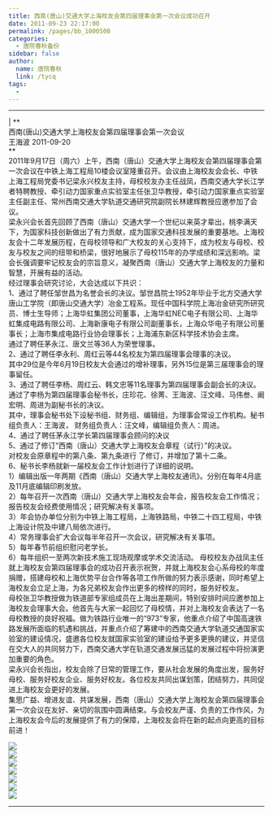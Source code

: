 ```yaml
---
title: 西南(唐山)交通大学上海校友会第四届理事会第一次会议成功召开
date: 2011-09-23 22:17:00
permalink: /pages/bb_1000500
categories: 
  - 唐院春秋备份
sidebar: false
author: 
  name: 唐院春秋
  link: /tycq
tags: 
  - 
---
```


* * *

  
|  **  
西南(唐山)交通大学上海校友会第四届理事会第一次会议  
王海波 2011-09-20  
**  
2011年9月17日（周六）上午，西南（唐山）交通大学上海校友会第四届理事会第一次会议在中铁上海工程局10楼会议室隆重召开。会议由上海校友会会长、中铁上海工程局党委书记梁永兴校友主持，母校校友办主任战凤，西南交通大学长江学者特聘教授、牵引动力国家重点实验室主任张卫华教授，牵引动力国家重点实验室主任副主任、常州西南交通大学轨道交通研究院副院长林建辉教授应邀参加了会议。  
梁永兴会长首先回顾了西南（唐山）交通大学一个世纪以来英才辈出，桃李满天下，为国家科技创新做出了有力贡献，成为国家交通科技发展的重要基地。上海校友会十二年发展历程，在母校领导和广大校友的关心支持下，成为校友与母校、校友与校友之间的纽带和桥梁，很好地展示了母校115年的办学成绩和深远影响。梁会长强调要牢记校友会的宗旨意义，凝聚西南（唐山）交通大学上海校友的力量和智慧，开展有益的活动。  
经过理事会研究讨论，大会达成以下共识：  
1、通过了聘任邹世昌为名誉会长的决议。邹世昌院士1952年毕业于北方交通大学唐山工学院（即唐山交通大学）冶金工程系。现任中国科学院上海冶金研究所研究员、博士生导师；上海华虹集团公司董事，上海华虹NEC电子有限公司、上海华虹集成电路有限公司、上海新康电子有限公司副董事长，上海众华电子有限公司董事长；上海市集成电路行业协会理事长；上海浦东新区科学技术协会主席。  
通过了聘任茅永江、唐文兰等36人为荣誉理事。  
2、通过了聘任李永利、周红云等44名校友为第四届理事会理事的决议。  
其中29位是今年6月19日校友大会通过的增补理事，另外15位是第三届理事会的理事留任。  
3、通过了聘任李杨、周红云、韩文忠等11名理事为第四届理事会副会长的决议。通过了李杨为第四届理事会秘书长，庄珍花、徐菁、王海波、汪文峰、马伟叁、阚宏明、周进为副秘书长的决议。  
其中，理事会秘书处下设秘书组、财务组、编辑组，为理事会常设工作机构。秘书组负责人：王海波， 财务组负责人：汪文峰，编辑组负责人：周进。  
4、通过了聘任茅永江学长第四届理事会顾问的决议  
5、通过了修订“西南（唐山）交通大学上海校友会章程（试行）”的决议。  
对校友会原章程中的第八条、第九条进行 了修订，并增加了第十二条。  
6、秘书长李杨就新一届校友会工作计划进行了详细的说明。  
1）编辑出版一年两期《西南（唐山）交通大学上海校友通讯》。分别在每年4月底及11月底编辑印刷发放。  
2）每年召开一次西南（唐山）交通大学上海校友会年会，报告校友会工作情况；报告校友会经费使用情况；研究解决有关事项。  
3）年会协办单位分别为中铁上海工程局，上海铁路局，中铁二十四工程局，中铁上海设计院及中建八局依次进行。  
4）常务理事会扩大会议每半年召开一次会议，研究解决有关事项。  
5）每年春节前组织慰问老学长。  
6）每年组织一至两次新技术施工现场观摩或学术交流活动。
母校校友办战凤主任就上海校友会第四届理事会的成功召开表示祝贺，并就上海校友会心系母校的年度捐赠，搭建母校和上海优势平台合作等各项工作所做的努力表示感谢，同时希望上海校友会立足上海，为各兄弟校友会作出更多的榜样的同时，服务好校友。  
母校张卫华教授做为铁道部专家组成员在上海出差期间，特别安排时间应邀参加上海校友会理事大会。他首先与大家一起回忆了母校情，并对上海校友会表达了一名母校教授的良好祝福。做为铁路行业唯一的“973”专家，他重点介绍了中国高速铁路发展所面临的机遇和挑战，并重点介绍了筹建中的西南交通大学轨道交通国家实验室的建设情况，盛邀各位校友就国家实验室的建设给予更多更换的建议，并坚信在交大人的共同努力下，西南交通大学在轨道交通发展迅猛的发展过程中将扮演更加重要的角色。  
梁永兴会长指出，校友会除了日常的管理工作，要从社会发展的角度出发，服务好母校、服务好校友企业、服务好校友。各位校友共同出谋划策，团结努力，共同促进上海校友会更好的发展。  
集思广益、增进友谊、共谋发展，西南（唐山）交通大学上海校友会第四届理事会第一次会议在友好、亲切的氛围中圆满结束。与会校友严谨、负责的工作作风，为上海校友会今后的发展提供了有力的保障，上海校友会将在新的起点向更高的目标前进！  
  
![](/pic/img.ph.126.net_QsaBg-02rHlN0M6CE6reFA==_2800957493264699097.jpg)  
![](/pic/img.ph.126.net_jEpl22C0q_rffNkvGjguaQ==_1021754165476642841.jpg)  
![](/pic/img.ph.126.net_EBDCpaqDrYT_kebeODTUZQ==_3105794893042337438.jpg)  
![](/pic/img.ph.126.net_cl8Di81h_tyXYwEXabz-Xw==_1178817202481190539.jpg)  
![](/pic/img.ph.126.net_PWCCCGFv1vLrLXXEI7LBwg==_2401544501312278236.jpg)  
![](/pic/img.ph.126.net_POixEnHmvW2FNMrqdHLngw==_2733403498854140481.jpg)  
![](/pic/img.ph.126.net_4aMPo66gMqg14ltSFwQITg==_1149262329926569496.jpg)  
  
  
---